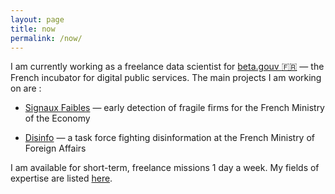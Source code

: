 ```yaml
---
layout: page
title: now
permalink: /now/
---
```


I am currently working as a freelance data scientist for [beta.gouv :fr:](https://beta.gouv.fr) — the French incubator for digital public services.
The main projects I am working on are :

- [Signaux Faibles](https://beta.gouv.fr/startups/signaux-faibles.html) — early detection of fragile firms for the French Ministry of the Economy

- [Disinfo](https://disinfo.quaidorsay.fr/) — a task force fighting disinformation at the French Ministry of Foreign Affairs

I am available for short-term, freelance missions 1 day a week. My fields of expertise are listed [here](/services/).